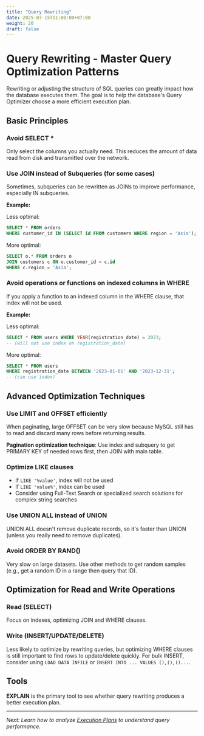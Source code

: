 ```yaml
---
title: "Query Rewriting"
date: 2025-07-15T11:00:00+07:00
weight: 20
draft: false
---
```


# Query Rewriting - Master Query Optimization Patterns

Rewriting or adjusting the structure of SQL queries can greatly impact how the database executes them. The goal is to help the database's Query Optimizer choose a more efficient execution plan.

## Basic Principles

### Avoid SELECT *
Only select the columns you actually need. This reduces the amount of data read from disk and transmitted over the network.

### Use JOIN instead of Subqueries (for some cases)

Sometimes, subqueries can be rewritten as JOINs to improve performance, especially IN subqueries.

**Example:**

Less optimal:
```sql
SELECT * FROM orders 
WHERE customer_id IN (SELECT id FROM customers WHERE region = 'Asia');
```

More optimal:
```sql
SELECT o.* FROM orders o 
JOIN customers c ON o.customer_id = c.id 
WHERE c.region = 'Asia';
```

### Avoid operations or functions on indexed columns in WHERE

If you apply a function to an indexed column in the WHERE clause, that index will not be used.

**Example:**

Less optimal:
```sql
SELECT * FROM users WHERE YEAR(registration_date) = 2023;
-- (will not use index on registration_date)
```

More optimal:
```sql
SELECT * FROM users 
WHERE registration_date BETWEEN '2023-01-01' AND '2023-12-31';
-- (can use index)
```

## Advanced Optimization Techniques

### Use LIMIT and OFFSET efficiently

When paginating, large OFFSET can be very slow because MySQL still has to read and discard many rows before returning results.

**Pagination optimization technique**: Use index and subquery to get PRIMARY KEY of needed rows first, then JOIN with main table.

### Optimize LIKE clauses

- If `LIKE '%value'`, index will not be used
- If `LIKE 'value%'`, index can be used
- Consider using Full-Text Search or specialized search solutions for complex string searches

### Use UNION ALL instead of UNION

UNION ALL doesn't remove duplicate records, so it's faster than UNION (unless you really need to remove duplicates).

### Avoid ORDER BY RAND()

Very slow on large datasets. Use other methods to get random samples (e.g., get a random ID in a range then query that ID).

## Optimization for Read and Write Operations

### Read (SELECT)
Focus on indexes, optimizing JOIN and WHERE clauses.

### Write (INSERT/UPDATE/DELETE)
Less likely to optimize by rewriting queries, but optimizing WHERE clauses is still important to find rows to update/delete quickly. For bulk INSERT, consider using `LOAD DATA INFILE` or `INSERT INTO ... VALUES (),(),()...`.

## Tools

**EXPLAIN** is the primary tool to see whether query rewriting produces a better execution plan.

---

*Next: Learn how to analyze [Execution Plans](../execution-plans/) to understand query performance.*
